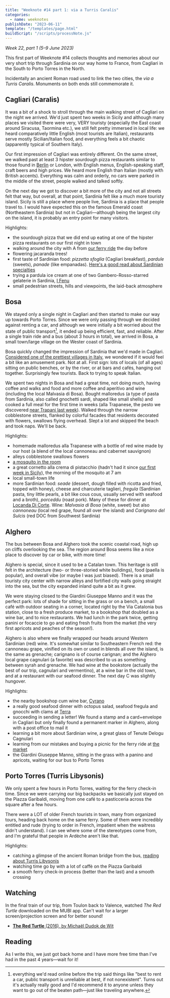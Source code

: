 ```yaml
---
title: "Weeknote #14 part 1: via a Turris Caralis"
categories:
  - name: weeknotes
publishDate: "2023-06-11"
template: "/templates/page.html"
buildScript: "/scripts/processNote.js"
---
```


_Week 22, part 1 (5–9 June 2023)_

This first part of Weeknote #14 collects thoughts and memories about our very short trip through Sardinia on our way home to France, from Cagliari in the South to Porto Torres in the North.

Incidentally an ancient Roman road used to link the two cities, the _via a Turris Caralis_. Monuments on both ends still commemorate it.

## Cagliari (Caralis)

It was a bit of a shock to stroll through the main walking street of Cagliari on the night we arrived. We'd just spent two weeks in Sicily and although many places we visited there were very, VERY touristy (especially the East coast around Siracusa, Taormina etc.), we still felt pretty immersed in local life: we heard comparatively little English (most tourists are Italian), restaurants serve mostly Sicilian/Italian food, and everything feels a bit chaotic (apparently typical of Southern Italy).

Our first impression of Cagliari was entirely different. On the same street, we walked past at least 3 hipster sourdough pizza restaurants similar to those found in [Berlin](https://gazzopizza.com/) or London, with English menus, English-speaking staff, craft beers and high prices. We heard more English than Italian (mostly with British accents). Everything was calm and orderly, no cars were parked in the middle of the street, people walked and talked softly.

On the next day we got to discover a bit more of the city and not all streets felt that way, but overall, at that point, Sardinia felt like a much more touristy island. Sicily is still a place where people live, Sardinia is a place that people travel to. I would have expected this on the famous Emerald coast (Northeastern Sardinia) but not in Cagliari—although being the largest city on the island, it is probably an entry point for many visitors.

Highlights:

- the sourdough pizza that we did end up eating at one of the hipster pizza restaurants on our first night in town
- walking around the city with A from [our ferry ride](/notes/weeknote-13-climbing-in-western-sicily/) the day before
- flowering jacaranda trees!
- first taste of Sardinian food: _pizzetta sfoglia_ (Cagliari breakfast), _pardule_ (sweets), _panade_ (like empanadas). [Here's a good read about Sardinian specialties](https://strictlysardinia.com/sardinian-food-guide/)
- trying a pardula ice cream at one of two Gambero-Rosso-starred gelaterie in Sardinia, [I Fenu](https://goo.gl/maps/2pCgHBqKnNBEz3h96)
- small pedestrian streets, hills and viewpoints, the laid-back atmosphere

## Bosa

We stayed only a single night in Cagliari and then started to make our way up towards Porto Torres. Since we were only passing through we decided against renting a car, and although we were initially a bit worried about the state of public transport[^1], it ended up being efficient, fast, and reliable. After a single train ride and a bus (about 3 hours in total), we arrived in Bosa, a small town/large village on the Wester coast of Sardinia.

Bosa quickly changed the impression of Sardinia that we'd made in Cagliari. [Considered one of the prettiest villages in Italy](https://borghipiubelliditalia.it/borgo/bosa/), we wondered if it would feel a bit like an amusement park. Not at all. First sign: lots of locals (of all ages) sitting on public benches, or by the river, or at bars and cafés, hanging out together. Surprisingly few tourists. Back to trying to speak Italian.

We spent two nights in Bosa and had a great time, not doing much, having coffee and walks and food and more coffee and aperitivo and wine (including the local Malvasia di Bosa). Bought malloredus (a type of pasta from Sardinia, also called gnochetti sardi, shaped like small shells) and cooked a full meal for the first time in weeks (alla Trapanese, the pesto we discovered [near Trapani last week](/notes/weeknote-13-climbing-in-western-sicily/)). Walked through the narrow cobblestone streets, flanked by colorful facades that residents decorated with flowers, swallows flying overhead. Slept a lot and skipped the beach and took naps. We'll be back.

Highlights:

- homemade malloredus alla Trapanese with a bottle of red wine made by our host (a blend of the local cannoneau and cabernet sauvignon)
- alleys cobblestone swallows flowers
- [a mosquito in the room](/notes/retribution/)
- a great cornetto alla crema di pistacchio (hadn't had it since [our first week in Sicily](/notes/weeknote-12-road-trip-through-the-three-valli-of-sicily/)), the morning of the mosquito at 7 am
- local small-town life
- more Sardinian food: _seade_ (dessert, dough filled with ricotta and fried, topped with honey), cheese and charcuterie taglieri, _fregula_ (Sardinian pasta, tiny little pearls, a bit like cous cous, usually served with seafood and a broth), _porceddu_ (roast pork). Many of these for dinner at [Locanda Di Corte](https://goo.gl/maps/QuFu3gDtWFkmgKw2A). Wine: _Malvasia di Bosa_ (white, sweet) but also _cannoneau_ (local red grape, found all over the island) and _Carignano del Sulcis_ (red DOC from Southwest Sardinia)

## Alghero

The bus between Bosa and Alghero took the scenic coastal road, high up on cliffs overlooking the sea. The region around Bosa seems like a nice place to discover by car or bike, with more time!

Alghero is special, since it used to be a Catalan town. This heritage is still felt in the architecture (two- or three-storied white buildings), food (paella is popular), and overall vibe (or maybe I was just biased). There is a small touristy city center with narrow alleys and fortified city walls going straight into the sea, but the city expanded inland quite a bit as it grew.

We were staying closed to the Giardini Giuseppe Manno and it was the perfect park: lots of shade for sitting in the grass or on a bench, a small café with outdoor seating in a corner, located right by the Via Catalonia bus station, close to a fresh produce market, to a bookshop that doubled as a wine bar, and to nice restaurants. We had lunch in the park twice, getting panini or focaccie to go and eating fresh fruits from the market (the very first apricots and peaches of the season!).

Alghero is also where we finally wrapped our heads around Western Sardinian (red) wine. It's somewhat similar to Southeastern French red: the cannoneau grape, vinified on its own or used in blends all over the island, is the same as grenache; carignano is of course carignan; and the Alghero local grape cagnulari (a favorite) was described to us as something between syrah and grenache. We had wine at the bookstore (actually the best of our trip, cagnulari and vermentino), at a wine bar in the old town, and at a restaurant with our seafood dinner. The next day C was slightly hungover.

Highlights:

- the nearby bookshop cum wine bar, [Cyrano](https://goo.gl/maps/5Tcmqz854zjQAD8i6)
- a really good seafood dinner with octopus salad, seafood fregula and gnocchi with clams at [Terra](https://goo.gl/maps/hMsopdwKhRFbAfFHA)
- succeeding in sending a letter! We found a stamp and a card+envelope in Cagliari but only finally found a permanent marker in Alghero, along with a post office to mail it
- learning a bit more about Sardinian wine, a great glass of Tenute Delogu Cagnulari
- learning from our mistakes and buying a picnic for the ferry ride at [the market](https://goo.gl/maps/rAyhToZyGx2kWVwd6)
- the Giardini Giuseppe Manno, sitting in the grass with a panino and apricots, waiting for our bus to Porto Torres

## Porto Torres (Turris Libysonis)

We only spent a few hours in Porto Torres, waiting for the ferry check-in time. Since we were carrying our big backpacks we basically just stayed on the Piazza Garibaldi, moving from one café to a pasticceria across the square after a few hours.

There were a LOT of older French tourists in town, many from organized tours, heading back home on the same ferry. Some of them were incredibly entitled and rude (trying to order in French, impatient when the waitress didn't understand). I can see where some of the stereotypes come from, and I'm grateful that people in Ardèche aren't like that.

Highlights:

- catching a glimpse of the ancient Roman bridge from the bus, [reading about Turris Libysonis](http://www.roamintheempire.com/index.php/2020/07/29/turris-libysonis/)
- watching time go by with a lot of caffè on the Piazza Garibaldi
- a smooth ferry check-in process (better than the last) and a smooth crossing

## Watching

In the final train of our trip, from Toulon back to Valence, watched _The Red Turtle_ downloaded on the MUBI app. Can't wait for a larger screen/projection screen and for better sound!

- [**The Red Turtle** (2016), by Michaël Dudok de Wit]()

## Reading

As I write this, we just got back home and I have more free time than I've had in the past 4 years—wait for it!

[^1]: everything we'd read online before the trip said things like "best to rent a car, public transport is unreliable at best, if not nonexistent". Turns out it's actually really good and I'd recommend it to anyone unless they want to go out of the beaten path—just like traveling anywhere.
